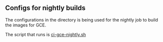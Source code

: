 ## Configs for nightly builds

The configurations in the directory is being used for the nightly job to build the images for GCE.

The script that runs is [ci-gce-nightly.sh](../../../../scripts/ci-gce-nightly.sh)
